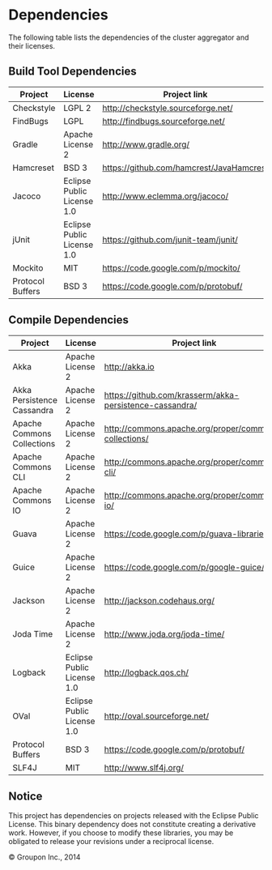 Dependencies
========

The following table lists the dependencies of the cluster aggregator and their licenses.

Build Tool Dependencies
------------------

Project                    | License                    | Project link
---------------------------|----------------------------|-------------
Checkstyle                 | LGPL 2                     | http://checkstyle.sourceforge.net/
FindBugs                   | LGPL                       | http://findbugs.sourceforge.net/ 
Gradle                     | Apache License 2           | http://www.gradle.org/ 
Hamcreset                  | BSD 3                      | https://github.com/hamcrest/JavaHamcrest
Jacoco                     | Eclipse Public License 1.0 | http://www.eclemma.org/jacoco/
jUnit                      | Eclipse Public License 1.0 | https://github.com/junit-team/junit/
Mockito                    | MIT                        | https://code.google.com/p/mockito/
Protocol Buffers           | BSD 3                      | https://code.google.com/p/protobuf/


Compile Dependencies
--------------------

Project                    | License                    | Project link
---------------------------|----------------------------|-------------
Akka                       | Apache License 2           | http://akka.io
Akka Persistence Cassandra | Apache License 2           | https://github.com/krasserm/akka-persistence-cassandra/
Apache Commons Collections | Apache License 2           | http://commons.apache.org/proper/commons-collections/
Apache Commons CLI         | Apache License 2           | http://commons.apache.org/proper/commons-cli/
Apache Commons IO          | Apache License 2           | http://commons.apache.org/proper/commons-io/
Guava                      | Apache License 2           | https://code.google.com/p/guava-libraries/
Guice                      | Apache License 2           | https://code.google.com/p/google-guice/
Jackson                    | Apache License 2           | http://jackson.codehaus.org/
Joda Time                  | Apache License 2           | http://www.joda.org/joda-time/
Logback                    | Eclipse Public License 1.0 | http://logback.qos.ch/
OVal                       | Eclipse Public License 1.0 | http://oval.sourceforge.net/
Protocol Buffers           | BSD 3                      | https://code.google.com/p/protobuf/
SLF4J                      | MIT                        | http://www.slf4j.org/


Notice
------

This project has dependencies on projects released with the Eclipse Public License.  This binary
dependency does not constitute creating a derivative work.  However, if you 
choose to modify these libraries, you may be obligated to release your revisions under a reciprocal 
license.

&copy; Groupon Inc., 2014
